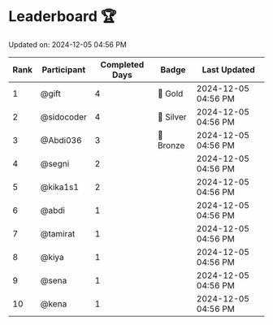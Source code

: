 # Leaderboard 🏆

Updated on: 2024-12-05 04:56 PM

| Rank | Participant       | Completed Days | Badge      | Last Updated         |
|------|-------------------|----------------|------------|----------------------|
| 1    | @gift             | 4              | 🏅 Gold     | 2024-12-05 04:56 PM |
| 2    | @sidocoder        | 4              | 🥈 Silver   | 2024-12-05 04:56 PM |
| 3    | @Abdi036          | 3              | 🥉 Bronze   | 2024-12-05 04:56 PM |
| 4    | @segni            | 2              |            | 2024-12-05 04:56 PM |
| 5    | @kika1s1          | 2              |            | 2024-12-05 04:56 PM |
| 6    | @abdi             | 1              |            | 2024-12-05 04:56 PM |
| 7    | @tamirat          | 1              |            | 2024-12-05 04:56 PM |
| 8    | @kiya             | 1              |            | 2024-12-05 04:56 PM |
| 9    | @sena             | 1              |            | 2024-12-05 04:56 PM |
| 10   | @kena             | 1              |            | 2024-12-05 04:56 PM |
